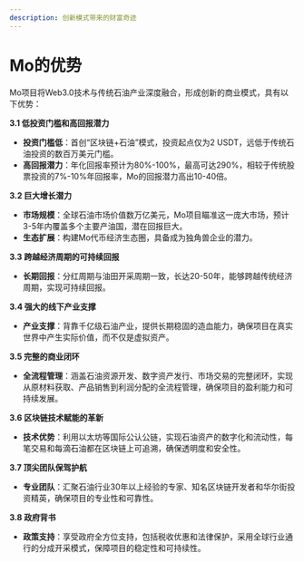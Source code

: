 ```yaml
---
description: 创新模式带来的财富奇迹
---
```


# Mo的优势

Mo项目将Web3.0技术与传统石油产业深度融合，形成创新的商业模式，具有以下优势：

**3.1 低投资门槛和高回报潜力**

* **投资门槛低**：首创“区块链+石油”模式，投资起点仅为2 USDT，远低于传统石油投资的数百万美元门槛。
* **高回报潜力**：年化回报率预计为80%-100%，最高可达290%，相较于传统股票投资的7%-10%年回报率，Mo的回报潜力高出10-40倍。

**3.2 巨大增长潜力**

* **市场规模**：全球石油市场价值数万亿美元，Mo项目瞄准这一庞大市场，预计3-5年内覆盖多个主要产油国，潜在回报巨大。
* **生态扩展**：构建Mo代币经济生态圈，具备成为独角兽企业的潜力。

**3.3 跨越经济周期的可持续回报**

* **长期回报**：分红周期与油田开采周期一致，长达20-50年，能够跨越传统经济周期，实现可持续回报。

**3.4 强大的线下产业支撑**

* **产业支撑**：背靠千亿级石油产业，提供长期稳固的造血能力，确保项目在真实世界中产生实际价值，而不仅是虚拟资产。

**3.5 完整的商业闭环**

* **全流程管理**：涵盖石油资源开发、数字资产发行、市场交易的完整闭环，实现从原材料获取、产品销售到利润分配的全流程管理，确保项目的盈利能力和可持续发展。

**3.6 区块链技术赋能的革新**

* **技术优势**：利用以太坊等国际公认公链，实现石油资产的数字化和流动性，每笔交易和每滴石油都在区块链上可追溯，确保透明度和安全性。

**3.7 顶尖团队保驾护航**

* **专业团队**：汇聚石油行业30年以上经验的专家、知名区块链开发者和华尔街投资精英，确保项目的专业性和可靠性。

**3.8 政府背书**

* **政策支持**：享受政府全方位支持，包括税收优惠和法律保护，采用全球行业通行的分成开采模式，保障项目的稳定性和可持续性。
